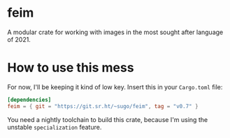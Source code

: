 # feim

A modular crate for working with images in the most sought after
language of 2021.

# How to use this mess

For now, I'll be keeping it kind of low key. Insert this
in your `Cargo.toml` file:

```toml
[dependencies]
feim = { git = "https://git.sr.ht/~sugo/feim", tag = "v0.7" }
```

You need a nightly toolchain to build this crate, because I'm
using the unstable `specialization` feature.
